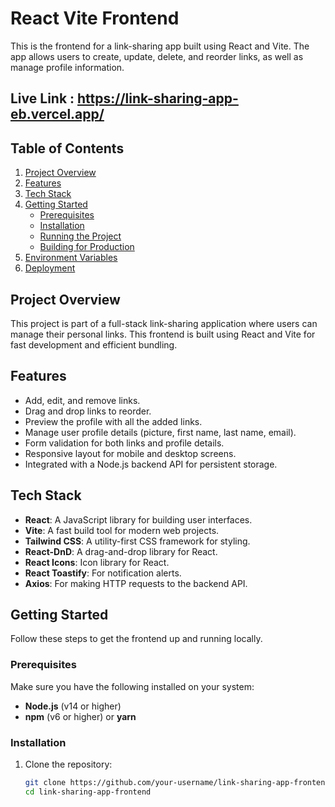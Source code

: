 # React Vite Frontend

This is the frontend for a link-sharing app built using React and Vite. The app allows users to create, update, delete, and reorder links, as well as manage profile information.
## Live Link : https://link-sharing-app-eb.vercel.app/
## Table of Contents
1. [Project Overview](#project-overview)
2. [Features](#features)
3. [Tech Stack](#tech-stack)
4. [Getting Started](#getting-started)
   - [Prerequisites](#prerequisites)
   - [Installation](#installation)
   - [Running the Project](#running-the-project)
   - [Building for Production](#building-for-production)
5. [Environment Variables](#environment-variables)
6. [Deployment](#deployment)

## Project Overview

This project is part of a full-stack link-sharing application where users can manage their personal links. This frontend is built using React and Vite for fast development and efficient bundling.

## Features

- Add, edit, and remove links.
- Drag and drop links to reorder.
- Preview the profile with all the added links.
- Manage user profile details (picture, first name, last name, email).
- Form validation for both links and profile details.
- Responsive layout for mobile and desktop screens.
- Integrated with a Node.js backend API for persistent storage.

## Tech Stack

- **React**: A JavaScript library for building user interfaces.
- **Vite**: A fast build tool for modern web projects.
- **Tailwind CSS**: A utility-first CSS framework for styling.
- **React-DnD**: A drag-and-drop library for React.
- **React Icons**: Icon library for React.
- **React Toastify**: For notification alerts.
- **Axios**: For making HTTP requests to the backend API.

## Getting Started

Follow these steps to get the frontend up and running locally.

### Prerequisites

Make sure you have the following installed on your system:

- **Node.js** (v14 or higher)
- **npm** (v6 or higher) or **yarn**

### Installation

1. Clone the repository:

   ```bash
   git clone https://github.com/your-username/link-sharing-app-frontend.git
   cd link-sharing-app-frontend
